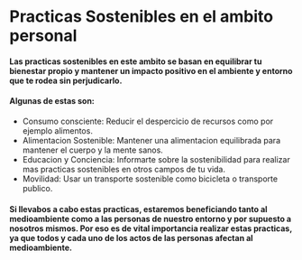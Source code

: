 # Practicas Sostenibles en el ambito personal

#### Las practicas sostenibles en este ambito se basan en equilibrar tu bienestar propio y mantener un impacto positivo en el ambiente y entorno que te rodea sin perjudicarlo. 

 #### Algunas de estas son: 


- Consumo consciente: Reducir el despercicio de recursos como por ejemplo alimentos.
- Alimentacion Sostenible: Mantener una alimentacion equilibrada para mantener el cuerpo y la mente sanos.
- Educacion y Conciencia: Informarte sobre la sostenibilidad para realizar mas practicas sostenibles en otros campos de tu vida.
- Movilidad: Usar un transporte sostenible como bicicleta o transporte publico.

#### Si llevabos a cabo estas practicas, estaremos beneficiando tanto al medioambiente como a las personas de nuestro entorno y por supuesto a nosotros mismos. Por eso es de vital importancia realizar estas practicas, ya que todos y cada uno de los actos de las personas afectan al medioambiente.

